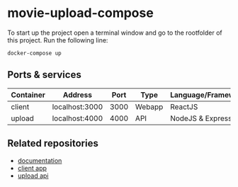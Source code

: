# movie-upload-compose

To start up the project open a terminal window and go to the rootfolder of this project. Run the following line:

`docker-compose up`

## Ports & services
| Container                 | Address        | Port | Type     | Language/Framework    |
|---------------------------|----------------|------|----------|-----------------------|
| client                    | localhost:3000 | 3000 | Webapp   | ReactJS               |
| upload                    | localhost:4000 | 4000 | API      | NodeJS & ExpressJS    |

## Related repositories
* [documentation](https://github.com/andrei-filip912/movie-upload-documentation/blob/main/End%20to%20end%20testing.docx)
* [client app](https://github.com/andrei-filip912/client)
* [upload api](https://github.com/andrei-filip912/upload)


